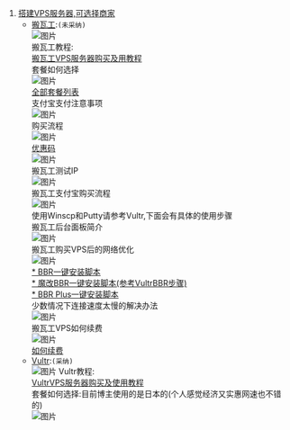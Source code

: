 1. [搭建VPS服务器,可选择商家](https://ssr.tools/55)
	- [搬瓦工](https://bwh88.net/index.php):`(未采纳)`  
![图片](http://chuantu.xyz/t6/741/1605515862x1031866013.png)  
搬瓦工教程:  
[搬瓦工VPS服务器购买及用教程](https://ssr.tools/208)  
套餐如何选择  
![图片](http://chuantu.xyz/t6/741/1605517885x1033347913.png)  
[全部套餐列表](https://bwh88.net/cart.php?gid=1)  
支付宝支付注意事项  
![图片](http://chuantu.xyz/t6/741/1605518316x1031866013.png)  
购买流程  
![图片](http://chuantu.xyz/t6/741/1605518441x1031866013.png)  
[优惠码](https://www.wervps.com/bwh1pice)  
![图片](http://chuantu.xyz/t6/741/1605518537x1700338641.png)  
搬瓦工测试IP  
![图片](http://chuantu.xyz/t6/741/1605519083x1031866013.png)  
搬瓦工支付宝购买流程  
![图片](http://chuantu.xyz/t6/741/1605520117x1700338641.png)  
使用Winscp和Putty请参考Vultr,下面会有具体的使用步骤  
搬瓦工后台面板简介  
![图片](http://chuantu.xyz/t6/741/1605520498x1031866013.png)  
搬瓦工购买VPS后的网络优化  
![图片](http://chuantu.xyz/t6/741/1605520616x1033347913.png)  
[* BBR一键安装脚本](https://ssr.tools/199)  
[* 魔改BBR一键安装脚本(参考VultrBBR步骤)](https://ssr.tools/550)  
[* BBR Plus一键安装脚本](https://ssr.tools/1217)  
少数情况下连接速度太慢的解决办法  
![图片](http://chuantu.xyz/t6/741/1605521219x1031866013.png)  
搬瓦工VPS如何续费  
![图片](http://chuantu.xyz/t6/741/1605521262x1700338641.png)  
[如何续费](https://ssr.tools/1293)  
	- [Vultr](https://www.vultr.com/):`(采纳)`  
![图片](http://chuantu.xyz/t6/741/1605515510x1700338641.png)
Vultr教程:  
[VultrVPS服务器购买及使用教程](https://ssr.tools/216)  
套餐如何选择:目前博主使用的是日本的(个人感觉经济又实惠网速也不错的)  
![图片](http://chuantu.xyz/t6/741/1605522480x1033347913.jpg)  

